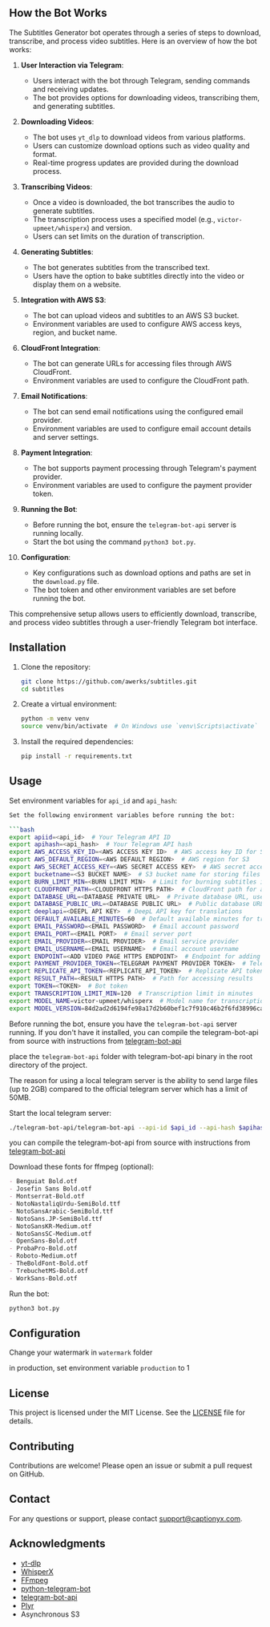 ## How the Bot Works

The Subtitles Generator bot operates through a series of steps to download, transcribe, and process video subtitles. Here is an overview of how the bot works:

1. **User Interaction via Telegram**:

   - Users interact with the bot through Telegram, sending commands and receiving updates.
   - The bot provides options for downloading videos, transcribing them, and generating subtitles.

2. **Downloading Videos**:

   - The bot uses `yt_dlp` to download videos from various platforms.
   - Users can customize download options such as video quality and format.
   - Real-time progress updates are provided during the download process.

3. **Transcribing Videos**:

   - Once a video is downloaded, the bot transcribes the audio to generate subtitles.
   - The transcription process uses a specified model (e.g., `victor-upmeet/whisperx`) and version.
   - Users can set limits on the duration of transcription.

4. **Generating Subtitles**:

   - The bot generates subtitles from the transcribed text.
   - Users have the option to bake subtitles directly into the video or display them on a website.

5. **Integration with AWS S3**:

   - The bot can upload videos and subtitles to an AWS S3 bucket.
   - Environment variables are used to configure AWS access keys, region, and bucket name.

6. **CloudFront Integration**:

   - The bot can generate URLs for accessing files through AWS CloudFront.
   - Environment variables are used to configure the CloudFront path.

7. **Email Notifications**:

   - The bot can send email notifications using the configured email provider.
   - Environment variables are used to configure email account details and server settings.

8. **Payment Integration**:

   - The bot supports payment processing through Telegram's payment provider.
   - Environment variables are used to configure the payment provider token.

9. **Running the Bot**:

   - Before running the bot, ensure the `telegram-bot-api` server is running locally.
   - Start the bot using the command `python3 bot.py`.

10. **Configuration**:
    - Key configurations such as download options and paths are set in the `download.py` file.
    - The bot token and other environment variables are set before running the bot.

This comprehensive setup allows users to efficiently download, transcribe, and process video subtitles through a user-friendly Telegram bot interface.

## Installation

1. Clone the repository:

   ```bash
   git clone https://github.com/awerks/subtitles.git
   cd subtitles
   ```

2. Create a virtual environment:

   ```bash
   python -m venv venv
   source venv/bin/activate  # On Windows use `venv\Scripts\activate`
   ```

3. Install the required dependencies:
   ```bash
   pip install -r requirements.txt
   ```

## Usage

Set environment variables for `api_id` and `api_hash`:

````bash
Set the following environment variables before running the bot:

```bash
export apiid=<api_id>  # Your Telegram API ID
export apihash=<api_hash>  # Your Telegram API hash
export AWS_ACCESS_KEY_ID=<AWS ACCESS KEY ID>  # AWS access key ID for S3
export AWS_DEFAULT_REGION=<AWS DEFAULT REGION>  # AWS region for S3
export AWS_SECRET_ACCESS_KEY=<AWS SECRET ACCESS KEY>  # AWS secret access key for S3
export bucketname=<S3 BUCKET NAME>  # S3 bucket name for storing files
export BURN_LIMIT_MIN=<BURN LIMIT MIN>  # Limit for burning subtitles in minutes
export CLOUDFRONT_PATH=<CLOUDFRONT HTTPS PATH>  # CloudFront path for accessing files
export DATABASE_URL=<DATABASE PRIVATE URL>  # Private database URL, used in production
export DATABASE_PUBLIC_URL=<DATABASE PUBLIC URL>  # Public database URL, used in local development
export deeplapi=<DEEPL API KEY>  # DeepL API key for translations
export DEFAULT_AVAILABLE_MINUTES=60  # Default available minutes for transcription
export EMAIL_PASSWORD=<EMAIL PASSWORD>  # Email account password
export EMAIL_PORT=<EMAIL PORT>  # Email server port
export EMAIL_PROVIDER=<EMAIL PROVIDER>  # Email service provider
export EMAIL_USERNAME=<EMAIL USERNAME>  # Email account username
export ENDPOINT=<ADD VIDEO PAGE HTTPS ENDPOINT>  # Endpoint for adding video page
export PAYMENT_PROVIDER_TOKEN=<TELEGRAM PAYMENT PROVIDER TOKEN>  # Telegram payment provider token
export REPLICATE_API_TOKEN=<REPLICATE_API_TOKEN>  # Replicate API token
export RESULT_PATH=<RESULT HTTPS PATH>  # Path for accessing results
export TOKEN=<TOKEN>  # Bot token
export TRANSCRIPTION_LIMIT_MIN=120  # Transcription limit in minutes
export MODEL_NAME=victor-upmeet/whisperx  # Model name for transcription
export MODEL_VERSION=84d2ad2d6194fe98a17d2b60bef1c7f910c46b2f6fd38996ca457afd9c8abfcb  # Model version for transcription
````

Before running the bot, ensure you have the `telegram-bot-api` server running. If you don't have it installed,
you can compile the telegram-bot-api from source with instructions from [telegram-bot-api](https://tdlib.github.io/telegram-bot-api/build.html)

place the `telegram-bot-api` folder with telegram-bot-api binary in the root directory of the project.

The reason for using a local telegram server is the ability to send large files (up to 2GB) compared to the official telegram server which has a limit of 50MB.

Start the local telegram server:

```bash
./telegram-bot-api/telegram-bot-api --api-id $api_id --api-hash $apihash --local
```

you can compile the telegram-bot-api from source with instructions from [telegram-bot-api](https://tdlib.github.io/telegram-bot-api/build.html)

Download these fonts for ffmpeg (optional):

```markdown
- Benguiat Bold.otf
- Josefin Sans Bold.otf
- Montserrat-Bold.otf
- NotoNastaliqUrdu-SemiBold.ttf
- NotoSansArabic-SemiBold.ttf
- NotoSans.JP-SemiBold.ttf
- NotoSansKR-Medium.otf
- NotoSansSC-Medium.otf
- OpenSans-Bold.otf
- ProbaPro-Bold.otf
- Roboto-Medium.otf
- TheBoldFont-Bold.otf
- TrebuchetMS-Bold.otf
- WorkSans-Bold.otf
```

Run the bot:

```bash
python3 bot.py
```

## Configuration

Change your watermark in `watermark` folder

in production, set environment variable `production` to 1

## License

This project is licensed under the MIT License. See the [LICENSE](LICENSE) file for details.

## Contributing

Contributions are welcome! Please open an issue or submit a pull request on GitHub.

## Contact

For any questions or support, please contact [support@captionyx.com](mailto:support@captionyx.com).

## Acknowledgments

- [yt-dlp]("https://github.com/yt-dlp/yt-dlp")
- [WhisperX]("https://github.com/m-bain/whisperX")
- [FFmpeg](https://ffmpeg.org/)
- [python-telegram-bot](https://python-telegram-bot.org/)
- [telegram-bot-api](https://tdlib.github.io/telegram-bot-api/)
- [Plyr](https://plyr.io/)
- Asynchronous S3
